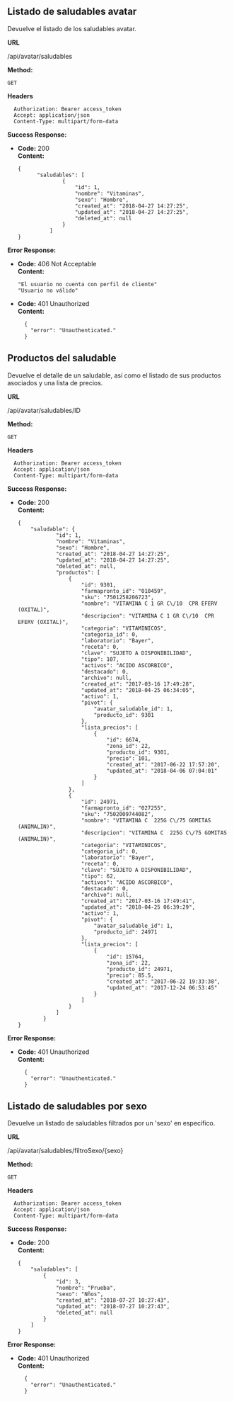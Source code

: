 
## Listado de saludables avatar
Devuelve el listado de los saludables avatar.

 **URL**

  /api/avatar/saludables

 **Method:**

  `GET`

  **Headers**
   
      Authorization: Bearer access_token
      Accept: application/json
      Content-Type: multipart/form-data
      
**Success Response:**

* **Code:** 200 <br />
  **Content:**

      {
            "saludables": [
            		{
            			"id": 1,
            			"nombre": "Vitaminas",
            			"sexo": "Hombre",
            			"created_at": "2018-04-27 14:27:25",
            			"updated_at": "2018-04-27 14:27:25",
            			"deleted_at": null
            		}
            	]
      }

 **Error Response:**

  * **Code:** 406 Not Acceptable <br />
    **Content:**

        "El usuario no cuenta con perfil de cliente"
        "Usuario no válido"
      
  * **Code:** 401 Unauthorized <br />
      **Content:** 
      
          {
            "error": "Unauthenticated."
          }


**Productos del saludable**
----
Devuelve el detalle de un saludable, así como el listado de sus productos asociados y una lista de precios.

 **URL**

  /api/avatar/saludables/ID

 **Method:**

  `GET`

  **Headers**
   
      Authorization: Bearer access_token
      Accept: application/json
      Content-Type: multipart/form-data
      
 **Success Response:**

  * **Code:** 200 <br />
    **Content:**

        {
        	"saludable": {
            		"id": 1,
            		"nombre": "Vitaminas",
            		"sexo": "Hombre",
            		"created_at": "2018-04-27 14:27:25",
            		"updated_at": "2018-04-27 14:27:25",
            		"deleted_at": null,
            		"productos": [
            			{
            				"id": 9301,
            				"farmapronto_id": "010459",
            				"sku": "7501258206723",
            				"nombre": "VITAMINA C 1 GR C\/10  CPR EFERV (OXITAL)",
            				"descripcion": "VITAMINA C 1 GR C\/10  CPR EFERV (OXITAL)",
            				"categoria": "VITAMINICOS",
            				"categoria_id": 0,
            				"laboratorio": "Bayer",
            				"receta": 0,
            				"clave": "SUJETO A DISPONIBILIDAD",
            				"tipo": 107,
            				"activos": "ACIDO ASCORBICO",
            				"destacado": 0,
            				"archivo": null,
            				"created_at": "2017-03-16 17:49:28",
            				"updated_at": "2018-04-25 06:34:05",
            				"activo": 1,
            				"pivot": {
            					"avatar_saludable_id": 1,
            					"producto_id": 9301
            				},
            				"lista_precios": [
            					{
            						"id": 6674,
            						"zona_id": 22,
            						"producto_id": 9301,
            						"precio": 101,
            						"created_at": "2017-06-22 17:57:20",
            						"updated_at": "2018-04-06 07:04:01"
            					}
            				]
            			},
            			{
            				"id": 24971,
            				"farmapronto_id": "027255",
            				"sku": "7502009744082",
            				"nombre": "VITAMINA C  225G C\/75 GOMITAS  (ANIMALIN)",
            				"descripcion": "VITAMINA C  225G C\/75 GOMITAS  (ANIMALIN)",
            				"categoria": "VITAMINICOS",
            				"categoria_id": 0,
            				"laboratorio": "Bayer",
            				"receta": 0,
            				"clave": "SUJETO A DISPONIBILIDAD",
            				"tipo": 62,
            				"activos": "ACIDO ASCORBICO",
            				"destacado": 0,
            				"archivo": null,
            				"created_at": "2017-03-16 17:49:41",
            				"updated_at": "2018-04-25 06:39:29",
            				"activo": 1,
            				"pivot": {
            					"avatar_saludable_id": 1,
            					"producto_id": 24971
            				},
            				"lista_precios": [
            					{
            						"id": 15764,
            						"zona_id": 22,
            						"producto_id": 24971,
            						"precio": 85.5,
            						"created_at": "2017-06-22 19:33:38",
            						"updated_at": "2017-12-24 06:53:45"
            					}
            				]
            			}
            		]
            	}
        }


 **Error Response:**
      
  * **Code:** 401 Unauthorized <br />
      **Content:** 
      
          {
            "error": "Unauthenticated."
          }



**Listado de saludables por sexo**
----
Devuelve un listado de saludables filtrados por un 'sexo' en específico.

 **URL**

  /api/avatar/saludables/filtroSexo/{sexo}

 **Method:**

  `GET`

  **Headers**
   
      Authorization: Bearer access_token
      Accept: application/json
      Content-Type: multipart/form-data
      
 **Success Response:**

  * **Code:** 200 <br />
    **Content:**

        {
        	"saludables": [
                {
                    "id": 3,
                    "nombre": "Prueba",
                    "sexo": "Nños",
                    "created_at": "2018-07-27 10:27:43",
                    "updated_at": "2018-07-27 10:27:43",
                    "deleted_at": null
                }
            ]
        }


 **Error Response:**
      
  * **Code:** 401 Unauthorized <br />
      **Content:** 
      
          {
            "error": "Unauthenticated."
          }
